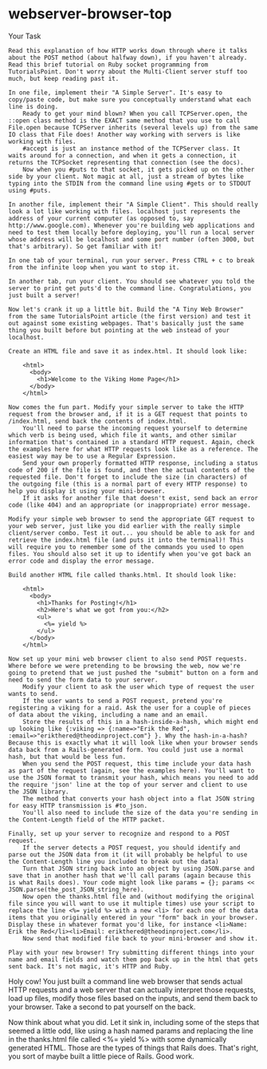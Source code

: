 # webserver-browser-top
Your Task

    Read this explanation of how HTTP works down through where it talks about the POST method (about halfway down), if you haven't already.
    Read this brief tutorial on Ruby socket programming from TutorialsPoint. Don't worry about the Multi-Client server stuff too much, but keep reading past it.

    In one file, implement their "A Simple Server". It's easy to copy/paste code, but make sure you conceptually understand what each line is doing.
        Ready to get your mind blown? When you call TCPServer.open, the ::open class method is the EXACT same method that you use to call File.open because TCPServer inherits (several levels up) from the same IO class that File does! Another way working with servers is like working with files.
        #accept is just an instance method of the TCPServer class. It waits around for a connection, and when it gets a connection, it returns the TCPSocket representing that connection (see the docs).
        Now when you #puts to that socket, it gets picked up on the other side by your client. Not magic at all, just a stream of bytes like typing into the STDIN from the command line using #gets or to STDOUT using #puts.

    In another file, implement their "A Simple Client". This should really look a lot like working with files. localhost just represents the address of your current computer (as opposed to, say http://www.google.com). Whenever you're building web applications and need to test them locally before deploying, you'll run a local server whose address will be localhost and some port number (often 3000, but that's arbitrary). So get familiar with it!

    In one tab of your terminal, run your server. Press CTRL + c to break from the infinite loop when you want to stop it.

    In another tab, run your client. You should see whatever you told the server to print get puts'd to the command line. Congratulations, you just built a server!

    Now let's crank it up a little bit. Build the "A Tiny Web Browser" from the same TutorialsPoint article (the first version) and test it out against some existing webpages. That's basically just the same thing you built before but pointing at the web instead of your localhost.

    Create an HTML file and save it as index.html. It should look like:

        <html>
          <body>
            <h1>Welcome to the Viking Home Page</h1>
          </body>
        </html>

    Now comes the fun part. Modify your simple server to take the HTTP request from the browser and, if it is a GET request that points to /index.html, send back the contents of index.html.
        You'll need to parse the incoming request yourself to determine which verb is being used, which file it wants, and other similar information that's contained in a standard HTTP request. Again, check the examples here for what HTTP requests look like as a reference. The easiest way may be to use a Regular Expression.
        Send your own properly formatted HTTP response, including a status code of 200 if the file is found, and then the actual contents of the requested file. Don't forget to include the size (in characters) of the outgoing file (this is a normal part of every HTTP response) to help you display it using your mini-browser.
        If it asks for another file that doesn't exist, send back an error code (like 404) and an appropriate (or inappropriate) error message.

    Modify your simple web browser to send the appropriate GET request to your web server, just like you did earlier with the really simple client/server combo. Test it out... you should be able to ask for and retrieve the index.html file (and puts it into the terminal)! This will require you to remember some of the commands you used to open files. You should also set it up to identify when you've got back an error code and display the error message.

    Build another HTML file called thanks.html. It should look like:

        <html>
          <body>
            <h1>Thanks for Posting!</h1>
            <h2>Here's what we got from you:</h2>
            <ul>
              <%= yield %>
            </ul>
          </body>
        </html>

    Now set up your mini web browser client to also send POST requests. Where before we were pretending to be browsing the web, now we're going to pretend that we just pushed the "submit" button on a form and need to send the form data to your server.
        Modify your client to ask the user which type of request the user wants to send.
        If the user wants to send a POST request, pretend you're registering a viking for a raid. Ask the user for a couple of pieces of data about the viking, including a name and an email.
        Store the results of this in a hash-inside-a-hash, which might end up looking like {:viking => {:name=>"Erik the Red", :email=>"erikthered@theodinproject.com"} }. Why the hash-in-a-hash? Because this is exactly what it will look like when your browser sends data back from a Rails-generated form. You could just use a normal hash, but that would be less fun.
        When you send the POST request, this time include your data hash as part of the request (again, see the examples here). You'll want to use the JSON format to transmit your hash, which means you need to add the require 'json' line at the top of your server and client to use the JSON library.
        The method that converts your hash object into a flat JSON string for easy HTTP transmission is #to_json.
        You'll also need to include the size of the data you're sending in the Content-Length field of the HTTP packet.

    Finally, set up your server to recognize and respond to a POST request.
        If the server detects a POST request, you should identify and parse out the JSON data from it (it will probably be helpful to use the Content-Length line you included to break out the data)
        Turn that JSON string back into an object by using JSON.parse and save that in another hash that we'll call params (again because this is what Rails does). Your code might look like params = {}; params << JSON.parse(the_post_JSON_string_here).
        Now open the thanks.html file and (without modifying the original file since you will want to use it multiple times) use your script to replace the line <%= yield %> with a new <li> for each one of the data items that you originally entered in your "form" back in your browser. Display these in whatever format you'd like, for instance <li>Name: Erik the Red</li><li>Email: erikthered@theodinproject.com</li>.
        Now send that modified file back to your mini-browser and show it.

    Play with your new browser! Try submitting different things into your name and email fields and watch them pop back up in the html that gets sent back. It's not magic, it's HTTP and Ruby.

Holy cow! You just built a command line web browser that sends actual HTTP requests and a web server that can actually interpret those requests, load up files, modify those files based on the inputs, and send them back to your browser. Take a second to pat yourself on the back.

Now think about what you did. Let it sink in, including some of the steps that seemed a little odd, like using a hash named params and replacing the line in the thanks.html file called <%= yield %> with some dynamically generated HTML. Those are the types of things that Rails does. That's right, you sort of maybe built a little piece of Rails. Good work.
